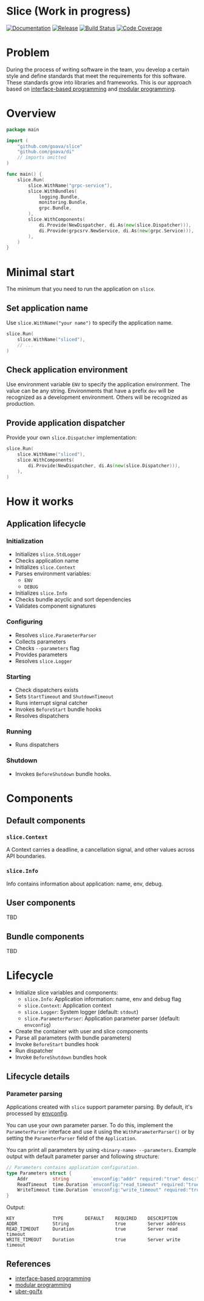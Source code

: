 Slice (Work in progress)
========================

[![Documentation](https://img.shields.io/badge/godoc-reference-blue.svg?color=24B898&style=for-the-badge&logo=go&logoColor=ffffff)](https://pkg.go.dev/github.com/goava/slice)
[![Release](https://img.shields.io/github/tag/goava/slice.svg?label=release&color=24B898&logo=github&style=for-the-badge)](https://github.com/goava/slice/releases/latest)
[![Build Status](https://img.shields.io/travis/goava/slice.svg?style=for-the-badge&logo=travis)](https://travis-ci.org/goava/slice)
[![Code Coverage](https://img.shields.io/codecov/c/github/goava/slice.svg?style=for-the-badge&logo=codecov)](https://codecov.io/gh/goava/slice)

# Problem

During the process of writing software in the team, you develop a
certain style and define standards that meet the requirements for this
software. These standards grow into libraries and frameworks. This is
our approach based on
[interface-based programming](https://en.wikipedia.org/wiki/Interface-based_programming)
and
[modular programming](https://en.wikipedia.org/wiki/Modular_programming).

# Overview

```go
package main

import (
	"github.com/goava/slice"
	"github.com/goava/di"
	// imports omitted
)

func main() {
	slice.Run(
		slice.WithName("grpc-service"),
		slice.WithBundles(
			logging.Bundle,
			monitoring.Bundle,
			grpc.Bundle,
		),
		slice.WithComponents(
			di.Provide(NewDispatcher, di.As(new(slice.Dispatcher))),
			di.Provide(grpcsrv.NewService, di.As(new(grpc.Service))),
		),
	)
}
```

# Minimal start

The minimum that you need to run the application on `slice`.

## Set application name

Use `slice.WithName("your name")` to specify the application name.

```go
slice.Run(
    slice.WithName("sliced"),
    // ...
)
```

## Check application environment

Use environment variable `ENV` to specify the application environment.
The value can be any string. Environments that have a prefix `dev` will
be recognized as a development environment. Others will be recognized as
production.

## Provide application dispatcher

Provide your own `slice.Dispatcher` implementation:

```go
slice.Run(
    slice.WithName("sliced"),
    slice.WithComponents(
        di.Provide(NewDispatcher, di.As(new(slice.Dispatcher))),
    ),
)
```

# How it works

## Application lifecycle

### Initialization

- Initializes `slice.StdLogger`
- Checks application name
- Initializes `slice.Context`
- Parses environment variables:
  - `ENV`
  - `DEBUG`
- Initializes `slice.Info`
- Checks bundle acyclic and sort dependencies
- Validates component signatures

### Configuring

- Resolves `slice.ParameterParser`
- Collects parameters
- Checks `--parameters` flag
- Provides parameters
- Resolves `slice.Logger`

### Starting

- Check dispatchers exists
- Sets `StartTimeout` and `ShutdownTimeout`
- Runs interrupt signal catcher
- Invokes `BeforeStart` bundle hooks
- Resolves dispatchers

### Running

- Runs dispatchers

### Shutdown

- Invokes `BeforeShutdown` bundle hooks.

# Components

## Default components

### `slice.Context`

A Context carries a deadline, a cancellation signal, and other values
across API boundaries.

### `slice.Info`

Info contains information about application: name, env, debug.

## User components

TBD

## Bundle components

TBD


# Lifecycle

- Initialize slice variables and components:
  - `slice.Info`: Application information: name, env and debug flag
  - `slice.Context`: Application context
  - `slice.Logger`: System logger (default: `stdout`)
  - `slice.ParameterParser`: Application parameter parser (default:
    `envconfig`)
- Create the container with user and slice components
- Parse all parameters (with bundle parameters)
- Invoke `BeforeStart` bundles hook
- Run dispatcher
- Invoke `BeforeShutdown` bundles hook

## Lifecycle details

### Parameter parsing

Applications created with `slice` support parameter parsing. By default,
it's processed by
[envconfig](https://github.com/kelseyhightower/envconfig).

You can use your own parameter parser. To do this, implement the
`ParameterParser` interface and use it using the `WithParameterParser()`
or by setting the `ParameterParser` field of the `Application`.

You can print all parameters by using `<binary-name> --parameters`.
Example output with default parameter parser and following structure:

```go
// Parameters contains application configuration.
type Parameters struct {
	Addr         string        `envconfig:"addr" required:"true" desc:"Server address"`
	ReadTimeout  time.Duration `envconfig:"read_timeout" required:"true" desc:"Server read timeout"`
	WriteTimeout time.Duration `envconfig:"write_timeout" required:"true" desc:"Server write timeout"`
}
```

Output:

```text
KEY              TYPE        DEFAULT    REQUIRED    DESCRIPTION
ADDR             String                 true        Server address
READ_TIMEOUT     Duration               true        Server read timeout
WRITE_TIMEOUT    Duration               true        Server write timeout
```

## References

- [interface-based programming](https://en.wikipedia.org/wiki/Interface-based_programming)
- [modular programming](https://en.wikipedia.org/wiki/Modular_programming)
- [uber-go/fx](https://github.com/uber-go/fx)


